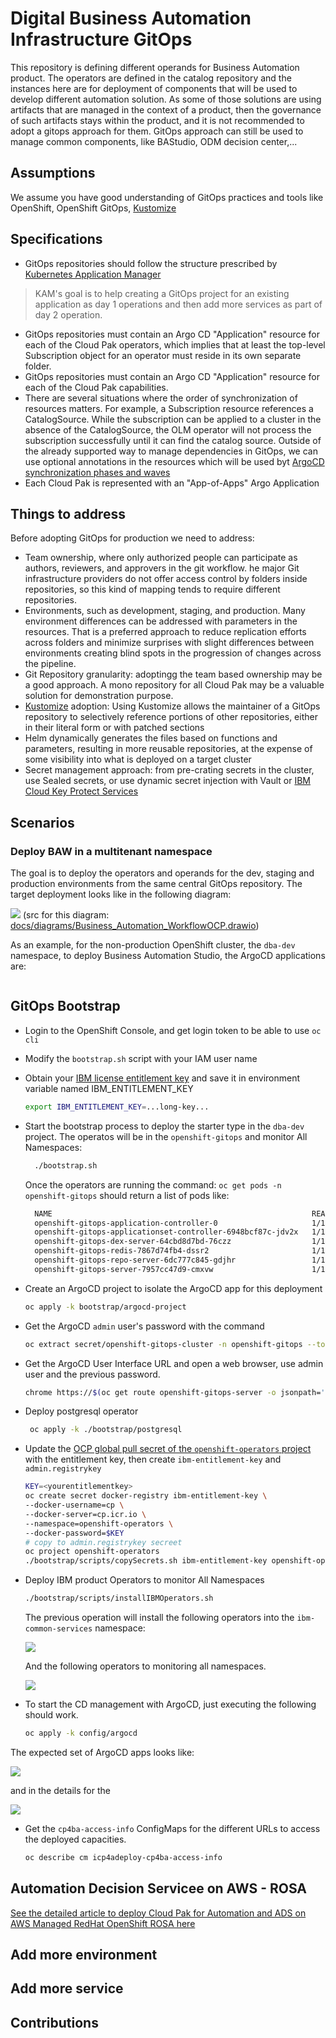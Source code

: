 # Digital Business Automation Infrastructure GitOps

This repository is defining different operands for Business Automation product. The operators are defined
in the catalog repository and the instances here are for deployment of components that will be used
to develop different automation solution.
As some of those solutions are using artifacts that are managed in the context of a product, then the 
governance of such artifacts stays within the product, and it is not recommended to adopt a gitops
approach for them. 
GitOps approach can still be used to manage common components, like BAStudio, ODM decision center,...

## Assumptions

We assume you have good understanding of GitOps practices and tools like OpenShift, OpenShift GitOps, [Kustomize](https://kustomize.io) 

## Specifications

* GitOps repositories should follow the structure prescribed by [Kubernetes Application Manager](https://github.com/redhat-developer/kam)

> KAM's goal is to help creating a GitOps project for an existing application as day 1 operations and then add more services as part of day 2 operation.

* GitOps repositories must contain an Argo CD "Application" resource for each of the Cloud Pak operators, 
which implies that at least the top-level Subscription object for an operator must reside in its own separate folder. 
* GitOps repositories must contain an Argo CD "Application" resource for each of the Cloud Pak capabilities.
* There are several situations where the order of synchronization of resources matters. For example, a 
Subscription resource references a CatalogSource. While the subscription can be applied to a cluster in the
 absence of the CatalogSource, the OLM operator will not process the subscription successfully until it can find 
 the catalog source. Outside of the already supported way to manage dependencies in GitOps, we can use  optional annotations in the resources
which will be used byt [ArgoCD synchronization phases and waves](https://argo-cd.readthedocs.io/en/stable/user-guide/sync-waves/)
* Each Cloud Pak is represented with an "App-of-Apps" Argo Application

## Things to address

Before adopting GitOps for production we need to address:

* Team ownership, where only authorized people can participate as authors, reviewers, and approvers in the git workflow.
he major Git infrastructure providers do not offer access control by folders inside repositories, so this kind of mapping tends to require different repositories.
* Environments, such as development, staging, and production. Many environment differences can be addressed with 
parameters in the resources. That is a preferred approach to reduce replication efforts across folders and minimize 
surprises with slight differences between environments creating blind spots in the progression of changes across 
the pipeline.
* Git Repository granularity: adoptingg the team based ownership may be a good approach. A mono repository for all Cloud Pak
may be a valuable solution for demonstration purpose.
* [Kustomize](https://kustomize.io) adoption: Using Kustomize allows the maintainer of a GitOps repository to selectively reference portions 
of other repositories, either in their literal form or with patched sections
* Helm dynamically generates the files based on functions and parameters, resulting in more reusable repositories, at the expense of 
some visibility into what is deployed on a target cluster
* Secret management approach: from pre-crating secrets in the cluster, use Sealed secrets, or use dynamic secret injection with Vault or [IBM Cloud Key Protect Services](https://www.ibm.com/cloud/key-protect)

## Scenarios

### Deploy BAW in a multitenant namespace 

The goal is to deploy the operators and operands for the dev, staging and production environments 
from the same central GitOps repository. The target deployment looks like in the following diagram:

![](./docs/images/BAW_BAI.png)
(src for this diagram: [docs/diagrams/Business_Automation_WorkflowOCP.drawio](https://github.com/ibm-cloud-architecture/dba-gitops-catalog/tree/main/docs/diagrams/BAW_BAI.drawio))

As an example, for the non-production OpenShift cluster, the `dba-dev` namespace, to deploy Business Automation Studio, the ArgoCD applications are:

![]()


## GitOps Bootstrap

* Login to the OpenShift Console, and get login token to be able to use `oc cli`
* Modify the `bootstrap.sh` script with your IAM user name
* Obtain your [IBM license entitlement key](https://github.com/IBM/cloudpak-gitops/blob/main/docs/install.md#obtain-an-entitlement-key) 
and save it in environment variable named IBM_ENTITLEMENT_KEY

    ```sh
    export IBM_ENTITLEMENT_KEY=...long-key...
    ```

* Start the bootstrap process to deploy the starter type in the `dba-dev` project. The operatos will be in the
`openshift-gitops` and monitor All Namespaces: 

  ```sh
    ./bootstrap.sh
  ```
    
  Once the operators are running the command: `oc get pods -n openshift-gitops` should return
a list of pods like:

  ```sh
    NAME                                                          READY   STATUS    RESTARTS   AGE
    openshift-gitops-application-controller-0                     1/1     Running   0          4h5m
    openshift-gitops-applicationset-controller-6948bcf87c-jdv2x   1/1     Running   0          4h5m
    openshift-gitops-dex-server-64cbd8d7bd-76czz                  1/1     Running   0          4h5m
    openshift-gitops-redis-7867d74fb4-dssr2                       1/1     Running   0          4h5m
    openshift-gitops-repo-server-6dc777c845-gdjhr                 1/1     Running   0          4h5m
    openshift-gitops-server-7957cc47d9-cmxvw                      1/1     Running   0          4h5m
  ```


* Create an ArgoCD project to isolate the ArgoCD app for this deployment

    ```sh
    oc apply -k bootstrap/argocd-project 
    ```

* Get the ArgoCD `admin` user's password with the command

    ```sh
    oc extract secret/openshift-gitops-cluster -n openshift-gitops --to=-
    ```

* Get the ArgoCD User Interface URL and open a web browser, use admin user and the previous password.

   ```sh
   chrome https://$(oc get route openshift-gitops-server -o jsonpath='{.status.ingress[].host}'  -n openshift-gitops)
   ```

* Deploy postgresql operator

   ```sh
    oc apply -k ./bootstrap/postgresql 
   ```

* Update the [OCP global pull secret of the `openshift-operators` project](https://github.com/IBM/cloudpak-gitops/blob/main/docs/install.md#update-the-ocp-global-pull-secret)
with the entitlement key, then create `ibm-entitlement-key` and `admin.registrykey`

    ```sh
    KEY=<yourentitlementkey>
    oc create secret docker-registry ibm-entitlement-key \
    --docker-username=cp \
    --docker-server=cp.icr.io \
    --namespace=openshift-operators \
    --docker-password=$KEY 
    # copy to admin.registrykey secreet
    oc project openshift-operators
    ./bootstrap/scripts/copySecrets.sh ibm-entitlement-key openshift-operators admin.registrykey
    ```

* Deploy IBM product Operators to monitor All Namespaces 


  ```sh
  ./bootstrap/scripts/installIBMOperators.sh
  ```

  The previous operation will install the following operators into the `ibm-common-services` namespace:

  ![](./docs/imags/ics-operators.png)

  And the following operators to monitoring all namespaces. 

  ![](./docs/imags/OCPconsole-baoperators.png)

* To start the CD management with ArgoCD, just executing the following should work.

  ```sh
  oc apply -k config/argocd
  ```

The expected set of ArgoCD apps looks like:

 ![](./docs/images/argocd-apps.png)

  and in the details for the 

 ![](./docs/images/argocd-baw-svc.png)

* Get the  `cp4ba-access-info` ConfigMaps for the different URLs to access the deployed capacities.

  ```sh
  oc describe cm icp4adeploy-cp4ba-access-info
  ```

## Automation Decision Servicee on AWS - ROSA

[See the detailed article to deploy Cloud Pak for Automation and ADS on AWS  Managed RedHat OpenShift ROSA here](./docs/CP4BA-ADS-ROSAV.md)

## Add more environment

## Add more service 


## Contributions